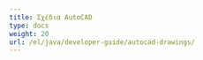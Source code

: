 ```yaml
---
title: Σχέδια AutoCAD
type: docs
weight: 20
url: /el/java/developer-guide/autocad-drawings/
---
```

